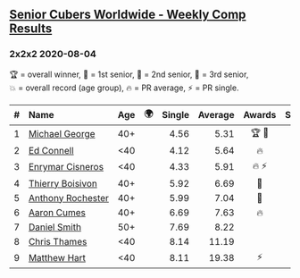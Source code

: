 <style>table {white-space: nowrap;}</style>
<link rel="stylesheet" type="text/css" href="/scw-comp/css/flags.css" />

## [Senior Cubers Worldwide - Weekly Comp Results](/scw-comp/results/)
### 2x2x2 2020-08-04

<span style="white-space: nowrap;">🏆 = overall winner</span>, <span style="white-space: nowrap;">🥇 = 1st senior</span>, <span style="white-space: nowrap;">🥈 = 2nd senior</span>, <span style="white-space: nowrap;">🥉 = 3rd senior</span>, <span style="white-space: nowrap;">💥 = overall record (age group)</span>, <span style="white-space: nowrap;">🔥 = PR average</span>, <span style="white-space: nowrap;">⚡ = PR single</span>.

| # | Name | Age | 🌍 | Single | Average | Awards | Solve 1 | Solve 2 | Solve 3 | Solve 4 | Solve 5 | Video |
| :--: | :-- | :--: | :--: | --: | --: | :--: | --: | --: | --: | --: | --: | :-- |
| 1 | [Michael George](../../persons/michael_george/222.md) | 40+ | <i class="flag flag-GB" /> | 4.56 | 5.31 | 🏆 🥇 | 6.16 | 4.96 | 5.71 | 5.26 | 4.56 | [Desktop](https://www.facebook.com/michael.george.545/videos/10214116364103443) / [Mobile](https://m.facebook.com/michael.george.545/videos/10214116364103443) |
| 2 | [Ed Connell](../../persons/ed_connell/222.md) | <40 | <i class="flag flag-IE" /> | 4.12 | 5.64 | 🔥 | 5.97 | 4.12 | 6.35 | 6.80 | 4.60 | [Desktop](https://www.facebook.com/events/748440219235440/permalink/751570512255744) / [Mobile](https://m.facebook.com/events/748440219235440?view=permalink&id=751570512255744) |
| 3 | [Enrymar Cisneros](../../persons/enrymar_cisneros/222.md) | <40 | <i class="flag flag-VE" /> | 4.33 | 5.91 | 🔥 ⚡ | 6.02 | 5.11 | 6.61 | 7.40 | 4.33 | [Desktop](https://www.facebook.com/events/748440219235440/permalink/752538855492243) / [Mobile](https://m.facebook.com/events/748440219235440?view=permalink&id=752538855492243) |
| 4 | [Thierry Boisivon](../../persons/thierry_boisivon/222.md) | 40+ | <i class="flag flag-FR" /> | 5.92 | 6.69 | 🥈 | 8.91 | 7.22 | 5.95 | 6.90 | 5.92 | [Desktop](https://www.facebook.com/events/748440219235440/permalink/749239265822202) / [Mobile](https://m.facebook.com/events/748440219235440?view=permalink&id=749239265822202) |
| 5 | [Anthony Rochester](../../persons/anthony_rochester/222.md) | 40+ | <i class="flag flag-AU" /> | 5.99 | 7.04 | 🥉 | 7.42 | 6.12 | DNF | 7.58 | 5.99 | [Desktop](https://www.facebook.com/events/748440219235440/permalink/750112302401565) / [Mobile](https://m.facebook.com/events/748440219235440?view=permalink&id=750112302401565) |
| 6 | [Aaron Cumes](../../persons/aaron_cumes/222.md) | 40+ | <i class="flag flag-GB" /> | 6.69 | 7.63 | 🔥 | 7.83 | 7.98 | 8.60 | 7.08 | 6.69 | [Desktop](https://www.facebook.com/events/748440219235440/permalink/749579909121471) / [Mobile](https://m.facebook.com/events/748440219235440?view=permalink&id=749579909121471) |
| 7 | [Daniel Smith](../../persons/daniel_smith/222.md) | 50+ | <i class="flag flag-US" /> | 7.69 | 8.22 |  | 7.69 | 8.12 | 8.75 | 8.56 | 7.97 | [Desktop](https://www.facebook.com/events/748440219235440/permalink/752547638824698) / [Mobile](https://m.facebook.com/events/748440219235440?view=permalink&id=752547638824698) |
| 8 | [Chris Thames](../../persons/chris_thames/222.md) | <40 | <i class="flag flag-US" /> | 8.14 | 11.19 |  | 8.14 | 10.95 | 12.41 | 13.29 | 10.22 | [Desktop](https://www.facebook.com/events/748440219235440/permalink/751571408922321) / [Mobile](https://m.facebook.com/events/748440219235440?view=permalink&id=751571408922321) |
| 9 | [Matthew Hart](../../persons/matthew_hart/222.md) | <40 | <i class="flag flag-GB" /> | 8.11 | 19.38 | ⚡ | 18.10 | 20.14 | 19.91 | 8.11 | DNF | [Desktop](https://www.facebook.com/events/748440219235440/permalink/749075602505235) / [Mobile](https://m.facebook.com/events/748440219235440?view=permalink&id=749075602505235) |

<!-- Global site tag (gtag.js) - Google Analytics -->
<script async src="https://www.googletagmanager.com/gtag/js?id=UA-86348435-3"></script>
<script>window.dataLayer = window.dataLayer || []; function gtag() {dataLayer.push(arguments);} gtag('js', new Date()); gtag('config', 'UA-86348435-3');</script>
